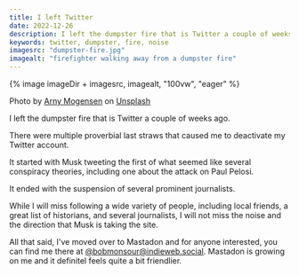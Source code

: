 ```yaml
---
title: I left Twitter
date: 2022-12-26
description: I left the dumpster fire that is Twitter a couple of weeks ago.
keywords: twitter, dumpster, fire, noise
imagesrc: "dumpster-fire.jpg"
imagealt: "firefighter walking away from a dumpster fire"
---
```


{% image imageDir + imagesrc, imagealt, "100vw", "eager" %}

<p class="caption">Photo by <a href="https://unsplash.com/@arnykoor?utm_source=unsplash&utm_medium=referral&utm_content=creditCopyText">Arny Mogensen</a> on <a href="https://unsplash.com/photos/rRgO49i8w2s?utm_source=unsplash&utm_medium=referral&utm_content=creditCopyText">Unsplash</a></p>

I left the dumpster fire that is Twitter a couple of weeks ago.

There were multiple proverbial last straws that caused me to deactivate my Twitter account.

It started with Musk tweeting the first of what seemed like several conspiracy theories, including one about the attack on Paul Pelosi.

It ended with the suspension of several prominent journalists.

While I will miss following a wide variety of people, including local friends, a great list of historians, and several journalists, I will not miss the noise and the direction that Musk is taking the site.

All that said, I've moved over to Mastadon and for anyone interested, you can find me there at [@bobmonsour@indieweb.social](https://indieweb.social/@bobmonsour). Mastadon is growing on me and it definitel feels quite a bit friendlier.
